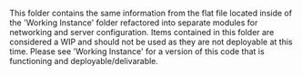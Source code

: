 This folder contains the same information from the flat file located inside of the 'Working Instance' folder refactored into separate modules for networking and server configuration.
Items contained in this folder are considered a WIP and should not be used as they are not deployable at this time. Please see 'Working Instance' for a version of this code that is functioning and deployable/delivarable.
